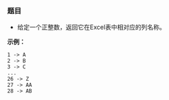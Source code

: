 ### 题目
* 给定一个正整数，返回它在Excel表中相对应的列名称。

**示例：**
```
1 -> A
2 -> B
3 -> C
...
26 -> Z
27 -> AA
28 -> AB 
```

